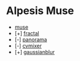 Alpesis Muse
==============================================================================

- [muse](https://github.com/alpesis-muse/muse)
- [+] [fractal](https://github.com/alpesis-muse/fractal)
- [-] [panorama](https://github.com/alpesis-muse/panorama)
- [-] [cvmixer](https://github.com/alpesis-muse/cvmixer)
- [+] [gaussianblur](https://github.com/alpesis-muse/gaussianblur)
